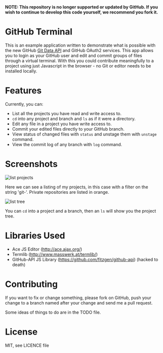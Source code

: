 **NOTE: This repository is no longer supported or updated by GitHub. If you wish to continue to develop this code yourself, we recommend you fork it.**

# GitHub Terminal

This is an example application written to demonstrate what is possible with the new GitHub [Git Data API][api] and GitHub OAuth2 services. This app allows you to login as your GitHub user and edit and commit groups of files through a virtual terminal.  With this you could contribute meaningfully to a project using just Javascript in the browser - no Git or editor needs to be installed locally.

[api]: http://developer.github.com/v3/git/

# Features

Currently, you can:

* List all the projects you have read and write access to.
* `cd` into any project and branch and `ls` as if it were a directory.
* Edit any file in a project you have write access to.
* Commit your edited files directly to your GitHub branch.
* View status of changed files with `status` and unstage them with `unstage` command.
* View the commit log of any branch with `log` command.

# Screenshots

![list projects](https://img.skitch.com/20110615-1i4r8dub96267e7fdswhuqcerx.png)

Here we can see a listing of my projects, in this case with a filter on the string 'git-'. Private repositories are listed in orange.

![list tree](https://img.skitch.com/20110615-rq4ccy7gg49nrm25rp2j1swkdg.png)

You can `cd` into a project and a branch, then an `ls` will show you the project tree.

# Libraries Used

* Ace JS Editor (http://ace.ajax.org/)
* Termlib (http://www.masswerk.at/termlib/)
* GitHub-API JS Library (https://github.com/fitzgen/github-api) (hacked to death)

# Contributing

If you want to fix or change something, please fork on GitHub, push your change to a branch named after your change and send me a pull request.

Some ideas of things to do are in the TODO file.

# License

MIT, see LICENCE file

